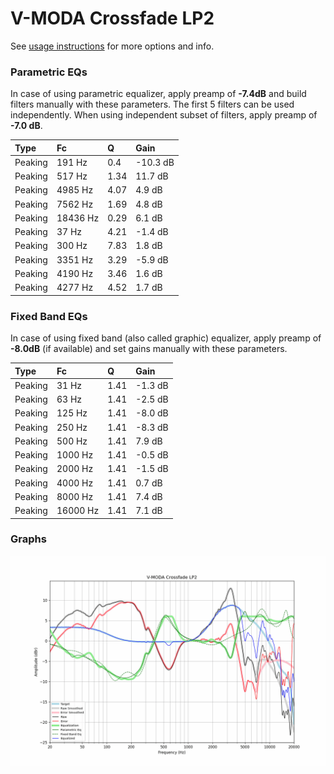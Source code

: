 # V-MODA Crossfade LP2
See [usage instructions](https://github.com/jaakkopasanen/AutoEq#usage) for more options and info.

### Parametric EQs
In case of using parametric equalizer, apply preamp of **-7.4dB** and build filters manually
with these parameters. The first 5 filters can be used independently.
When using independent subset of filters, apply preamp of **-7.0 dB**.

| Type    | Fc       |    Q | Gain     |
|:--------|:---------|:-----|:---------|
| Peaking | 191 Hz   | 0.4  | -10.3 dB |
| Peaking | 517 Hz   | 1.34 | 11.7 dB  |
| Peaking | 4985 Hz  | 4.07 | 4.9 dB   |
| Peaking | 7562 Hz  | 1.69 | 4.8 dB   |
| Peaking | 18436 Hz | 0.29 | 6.1 dB   |
| Peaking | 37 Hz    | 4.21 | -1.4 dB  |
| Peaking | 300 Hz   | 7.83 | 1.8 dB   |
| Peaking | 3351 Hz  | 3.29 | -5.9 dB  |
| Peaking | 4190 Hz  | 3.46 | 1.6 dB   |
| Peaking | 4277 Hz  | 4.52 | 1.7 dB   |

### Fixed Band EQs
In case of using fixed band (also called graphic) equalizer, apply preamp of **-8.0dB**
(if available) and set gains manually with these parameters.

| Type    | Fc       |    Q | Gain    |
|:--------|:---------|:-----|:--------|
| Peaking | 31 Hz    | 1.41 | -1.3 dB |
| Peaking | 63 Hz    | 1.41 | -2.5 dB |
| Peaking | 125 Hz   | 1.41 | -8.0 dB |
| Peaking | 250 Hz   | 1.41 | -8.3 dB |
| Peaking | 500 Hz   | 1.41 | 7.9 dB  |
| Peaking | 1000 Hz  | 1.41 | -0.5 dB |
| Peaking | 2000 Hz  | 1.41 | -1.5 dB |
| Peaking | 4000 Hz  | 1.41 | 0.7 dB  |
| Peaking | 8000 Hz  | 1.41 | 7.4 dB  |
| Peaking | 16000 Hz | 1.41 | 7.1 dB  |

### Graphs
![](./V-MODA%20Crossfade%20LP2.png)